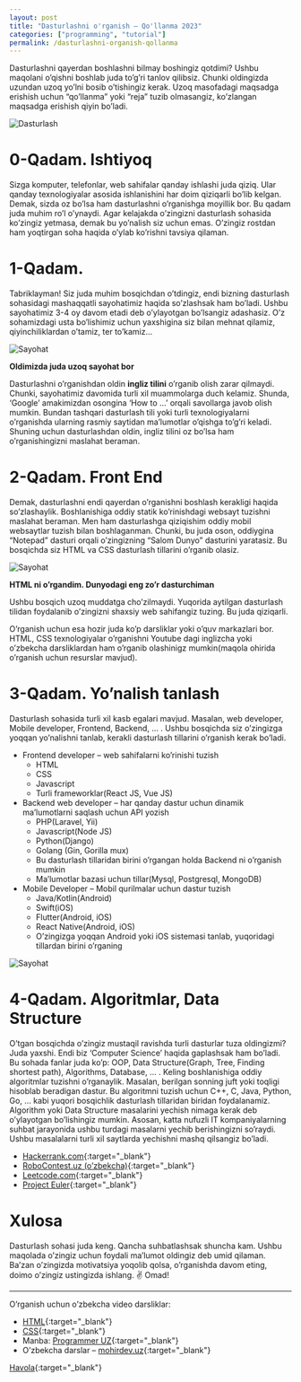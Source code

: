 ```yaml
---
layout: post
title: "Dasturlashni o'rganish – Qo'llanma 2023"
categories: ["programming", "tutorial"]
permalink: /dasturlashni-organish-qollanma
---
```


Dasturlashni qayerdan boshlashni bilmay boshingiz qotdimi? Ushbu maqolani o’qishni boshlab juda to’g’ri tanlov qilibsiz. Chunki oldingizda uzundan uzoq yo’lni bosib o’tishingiz kerak. Uzoq masofadagi maqsadga erishish uchun “qo’llanma” yoki “reja” tuzib olmasangiz, ko’zlangan maqsadga erishish qiyin bo’ladi.

![Dasturlash](/assets/2020-07-07-dasturlashni-organish/code.jpg)

# 0-Qadam. Ishtiyoq

Sizga komputer, telefonlar, web sahifalar qanday ishlashi juda qiziq. Ular qanday texnologiyalar asosida ishlanishini har doim qiziqarli bo’lib kelgan. Demak, sizda oz bo’lsa ham dasturlashni o’rganishga moyillik bor. Bu qadam juda muhim ro’l o’ynaydi. Agar kelajakda o’zingizni dasturlash sohasida ko’zingiz yetmasa, demak bu yo’nalish siz uchun emas. O’zingiz rostdan ham yoqtirgan soha haqida o’ylab ko’rishni tavsiya qilaman.

# 1-Qadam.

Tabriklayman! Siz juda muhim bosqichdan o’tdingiz, endi bizning dasturlash sohasidagi mashaqqatli sayohatimiz haqida so’zlashsak ham bo’ladi. Ushbu sayohatimiz 3-4 oy davom etadi deb o’ylayotgan bo’lsangiz adashasiz. O’z sohamizdagi usta bo’lishimiz uchun yaxshigina siz bilan mehnat qilamiz, qiyinchiliklardan o’tamiz, ter to’kamiz…

![Sayohat](/assets/2020-07-07-dasturlashni-organish/journey.jpg)

**Oldimizda juda uzoq sayohat bor**

Dasturlashni o’rganishdan oldin **ingliz tilini** o’rganib olish zarar qilmaydi. Chunki, sayohatimiz davomida turli xil muammolarga duch kelamiz. Shunda, ‘Google’ amakimizdan osongina ‘How to …’ orqali savollarga javob olish mumkin. Bundan tashqari dasturlash tili yoki turli texnologiyalarni o’rganishda ularning rasmiy saytidan ma’lumotlar o’qishga to’g’ri keladi. Shuning uchun dasturlashdan oldin, ingliz tilini oz bo’lsa ham o’rganishingizni maslahat beraman.

# 2-Qadam. Front End

Demak, dasturlashni endi qayerdan o’rganishni boshlash kerakligi haqida so’zlashaylik. Boshlanishiga oddiy statik ko’rinishdagi websayt tuzishni maslahat beraman. Men ham dasturlashga qiziqishim oddiy mobil websaytlar tuzish bilan boshlaganman. Chunki, bu juda oson, oddiygina “Notepad” dasturi orqali o’zingizning “Salom Dunyo” dasturini yaratasiz. Bu bosqichda siz HTML va CSS dasturlash tillarini o’rganib olasiz.

![Sayohat](/assets/2020-07-07-dasturlashni-organish/html.jpg)

**HTML ni o’rgandim. Dunyodagi eng zo’r dasturchiman**

Ushbu bosqich uzoq muddatga cho’zilmaydi. Yuqorida aytilgan dasturlash tilidan foydalanib o’zingizni shaxsiy web sahifangiz tuzing. Bu juda qiziqarli.

O’rganish uchun esa hozir juda ko’p darsliklar yoki o’quv markazlari bor. HTML, CSS texnologiyalar o’rganishni Youtube dagi inglizcha yoki o’zbekcha darsliklardan ham o’rganib olashinigz mumkin(maqola ohirida o’rganish uchun resurslar mavjud).

# 3-Qadam. Yo’nalish tanlash

Dasturlash sohasida turli xil kasb egalari mavjud. Masalan, web developer, Mobile developer, Frontend, Backend, … . Ushbu bosqichda siz o’zingizga yoqqan yo’nalishni tanlab, kerakli dasturlash tillarini o’rganish kerak bo’ladi.

- Frontend developer – web sahifalarni ko’rinishi tuzish
   - HTML
   - CSS
   - Javascript
   - Turli frameworklar(React JS, Vue JS)
- Backend web developer – har qanday dastur uchun dinamik ma’lumotlarni saqlash uchun API yozish
   - PHP(Laravel, Yii)
   - Javascript(Node JS)
   - Python(Django)
   - Golang (Gin, Gorilla mux)
   - Bu dasturlash tillaridan birini o’rgangan holda Backend ni o’rganish mumkin
   - Ma’lumotlar bazasi uchun tillar(Mysql, Postgresql, MongoDB)
- Mobile Developer – Mobil qurilmalar uchun dastur tuzish
   - Java/Kotlin(Android)
   - Swift(iOS)
   - Flutter(Android, iOS)
   - React Native(Android, iOS)
   - O’zingizga yoqqan Android yoki iOS sistemasi tanlab, yuqoridagi tillardan birini o’rganing

![Sayohat](/assets/2020-07-07-dasturlashni-organish/html-meme.jpg)

# 4-Qadam. Algoritmlar, Data Structure

O’tgan bosqichda o’zingiz mustaqil ravishda turli dasturlar tuza oldingizmi? Juda yaxshi. Endi biz ‘Computer Science’ haqida gaplashsak ham bo’ladi. Bu sohada fanlar juda ko’p: OOP, Data Structure(Graph, Tree, Finding shortest path), Algorithms, Database, … . Keling boshlanishiga oddiy algoritmlar tuzishni o’rganaylik. Masalan, berilgan sonning juft yoki toqligi hisoblab beradigan dastur. Bu algoritmni tuzish uchun C++, C, Java, Python, Go, … kabi yuqori bosqichlik dasturlash tillaridan biridan foydalanamiz. Algorithm yoki Data Structure masalarini yechish nimaga kerak deb o’ylayotgan bo’lishingiz mumkin. Asosan, katta nufuzli IT kompaniyalarning suhbat jarayonida ushbu turdagi masalarni yechib berishingizni so’raydi. Ushbu masalalarni turli xil saytlarda yechishni mashq qilsangiz bo’ladi.

- [Hackerrank.com](http://hackerrank.com/){:target="_blank"}
- [RoboContest.uz (o’zbekcha)](https://robocontest.uz/){:target="_blank"}
- [Leetcode.com](https://leetcode.com/){:target="_blank"}
- [Project Euler](https://projecteuler.net/){:target="_blank"}

# Xulosa
Dasturlash sohasi juda keng. Qancha suhbatlashsak shuncha kam. Ushbu maqolada o’zingiz uchun foydali ma’lumot oldingiz deb umid qilaman. Ba’zan o’zingizda motivatsiya yoqolib qolsa, o’rganishda davom eting, doimo o’zingiz ustingizda ishlang. ✌️ Omad!

---

O’rganish uchun o’zbekcha video darsliklar:

- [HTML](https://www.youtube.com/playlist?list=PLY4N-4FJdZQAMWrqRlTA2KucZ7z_4K04O){:target="_blank"}
- [CSS](https://www.youtube.com/playlist?list=PLY4N-4FJdZQAMWrqRlTA2KucZ7z_4K04O){:target="_blank"}
- Manba: [Programmer UZ](https://www.youtube.com/playlist?list=PLY4N-4FJdZQAMWrqRlTA2KucZ7z_4K04O){:target="_blank"}
- O’zbekcha darslar – [mohirdev.uz](https://mohirdev.uz/){:target="_blank"}

[Havola](https://nodirbek.uz/2020/07/dasturlashni-organish-qollanma-2021/){:target="_blank"}
